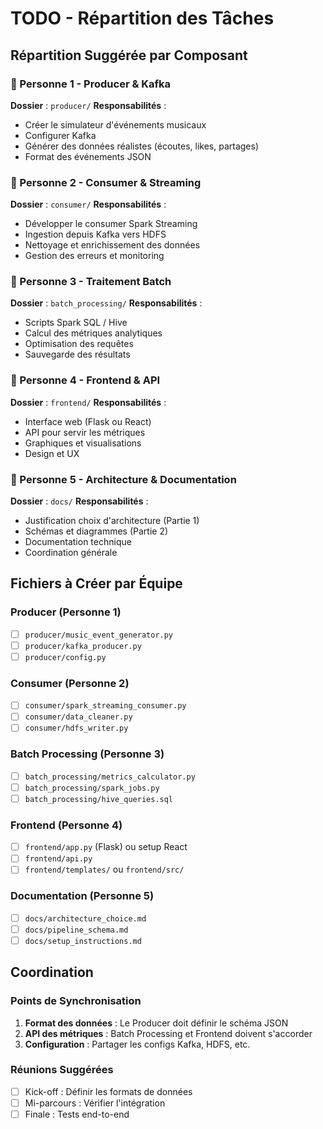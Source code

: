 # TODO - Répartition des Tâches

## Répartition Suggérée par Composant

### 👤 Personne 1 - Producer & Kafka
**Dossier** : `producer/`
**Responsabilités** :
- Créer le simulateur d'événements musicaux
- Configurer Kafka
- Générer des données réalistes (écoutes, likes, partages)
- Format des événements JSON

### 👤 Personne 2 - Consumer & Streaming
**Dossier** : `consumer/`
**Responsabilités** :
- Développer le consumer Spark Streaming
- Ingestion depuis Kafka vers HDFS
- Nettoyage et enrichissement des données
- Gestion des erreurs et monitoring

### 👤 Personne 3 - Traitement Batch
**Dossier** : `batch_processing/`
**Responsabilités** :
- Scripts Spark SQL / Hive
- Calcul des métriques analytiques
- Optimisation des requêtes
- Sauvegarde des résultats

### 👤 Personne 4 - Frontend & API
**Dossier** : `frontend/`
**Responsabilités** :
- Interface web (Flask ou React)
- API pour servir les métriques
- Graphiques et visualisations
- Design et UX

### 👤 Personne 5 - Architecture & Documentation
**Dossier** : `docs/`
**Responsabilités** :
- Justification choix d'architecture (Partie 1)
- Schémas et diagrammes (Partie 2)
- Documentation technique
- Coordination générale

## Fichiers à Créer par Équipe

### Producer (Personne 1)
- [ ] `producer/music_event_generator.py`
- [ ] `producer/kafka_producer.py`
- [ ] `producer/config.py`

### Consumer (Personne 2)
- [ ] `consumer/spark_streaming_consumer.py`
- [ ] `consumer/data_cleaner.py`
- [ ] `consumer/hdfs_writer.py`

### Batch Processing (Personne 3)
- [ ] `batch_processing/metrics_calculator.py`
- [ ] `batch_processing/spark_jobs.py`
- [ ] `batch_processing/hive_queries.sql`

### Frontend (Personne 4)
- [ ] `frontend/app.py` (Flask) ou setup React
- [ ] `frontend/api.py`
- [ ] `frontend/templates/` ou `frontend/src/`

### Documentation (Personne 5)
- [ ] `docs/architecture_choice.md`
- [ ] `docs/pipeline_schema.md`
- [ ] `docs/setup_instructions.md`

## Coordination

### Points de Synchronisation
1. **Format des données** : Le Producer doit définir le schéma JSON
2. **API des métriques** : Batch Processing et Frontend doivent s'accorder
3. **Configuration** : Partager les configs Kafka, HDFS, etc.

### Réunions Suggérées
- [ ] Kick-off : Définir les formats de données
- [ ] Mi-parcours : Vérifier l'intégration
- [ ] Finale : Tests end-to-end
